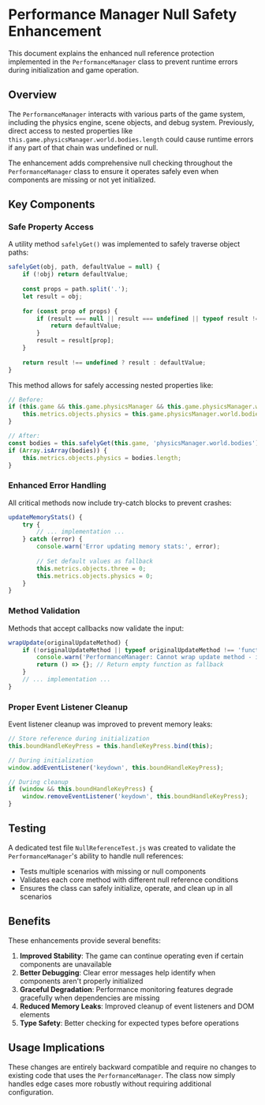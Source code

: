 # Performance Manager Null Safety Enhancement

This document explains the enhanced null reference protection implemented in the `PerformanceManager` class to prevent runtime errors during initialization and game operation.

## Overview

The `PerformanceManager` interacts with various parts of the game system, including the physics engine, scene objects, and debug system. Previously, direct access to nested properties like `this.game.physicsManager.world.bodies.length` could cause runtime errors if any part of that chain was undefined or null.

The enhancement adds comprehensive null checking throughout the `PerformanceManager` class to ensure it operates safely even when components are missing or not yet initialized.

## Key Components

### Safe Property Access

A utility method `safelyGet()` was implemented to safely traverse object paths:

```javascript
safelyGet(obj, path, defaultValue = null) {
    if (!obj) return defaultValue;
    
    const props = path.split('.');
    let result = obj;
    
    for (const prop of props) {
        if (result === null || result === undefined || typeof result !== 'object') {
            return defaultValue;
        }
        result = result[prop];
    }
    
    return result !== undefined ? result : defaultValue;
}
```

This method allows for safely accessing nested properties like:

```javascript
// Before:
if (this.game && this.game.physicsManager && this.game.physicsManager.world && this.game.physicsManager.world.bodies) {
    this.metrics.objects.physics = this.game.physicsManager.world.bodies.length;
}

// After:
const bodies = this.safelyGet(this.game, 'physicsManager.world.bodies');
if (Array.isArray(bodies)) {
    this.metrics.objects.physics = bodies.length;
}
```

### Enhanced Error Handling

All critical methods now include try-catch blocks to prevent crashes:

```javascript
updateMemoryStats() {
    try {
        // ... implementation ...
    } catch (error) {
        console.warn('Error updating memory stats:', error);
        
        // Set default values as fallback
        this.metrics.objects.three = 0;
        this.metrics.objects.physics = 0;
    }
}
```

### Method Validation

Methods that accept callbacks now validate the input:

```javascript
wrapUpdate(originalUpdateMethod) {
    if (!originalUpdateMethod || typeof originalUpdateMethod !== 'function') {
        console.warn('PerformanceManager: Cannot wrap update method - invalid function provided');
        return () => {}; // Return empty function as fallback
    }
    // ... implementation ...
}
```

### Proper Event Listener Cleanup

Event listener cleanup was improved to prevent memory leaks:

```javascript
// Store reference during initialization
this.boundHandleKeyPress = this.handleKeyPress.bind(this);

// During initialization
window.addEventListener('keydown', this.boundHandleKeyPress);

// During cleanup
if (window && this.boundHandleKeyPress) {
    window.removeEventListener('keydown', this.boundHandleKeyPress);
}
```

## Testing

A dedicated test file `NullReferenceTest.js` was created to validate the `PerformanceManager`'s ability to handle null references:

- Tests multiple scenarios with missing or null components
- Validates each core method with different null reference conditions
- Ensures the class can safely initialize, operate, and clean up in all scenarios

## Benefits

These enhancements provide several benefits:

1. **Improved Stability**: The game can continue operating even if certain components are unavailable
2. **Better Debugging**: Clear error messages help identify when components aren't properly initialized
3. **Graceful Degradation**: Performance monitoring features degrade gracefully when dependencies are missing
4. **Reduced Memory Leaks**: Improved cleanup of event listeners and DOM elements
5. **Type Safety**: Better checking for expected types before operations

## Usage Implications

These changes are entirely backward compatible and require no changes to existing code that uses the `PerformanceManager`. The class now simply handles edge cases more robustly without requiring additional configuration. 